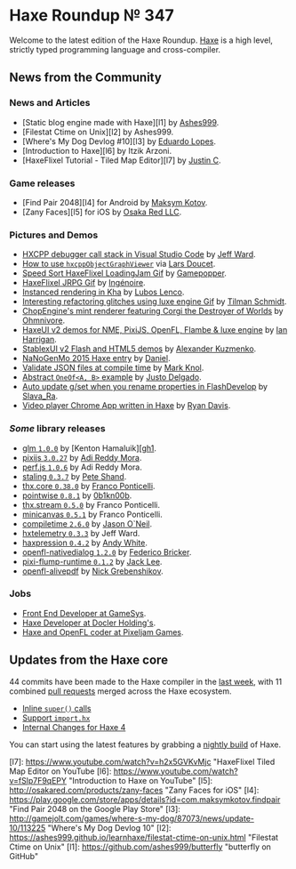 [_template]: ../templates/roundup.html
[date]: / "2015-12-01 13:42:00"
[modified]: / "2015-12-07 15:30:00"
[published]: / "2015-12-07 15:30:00"
[“”]: a ""
# Haxe Roundup № 347

Welcome to the latest edition of the Haxe Roundup. [Haxe]
is a high level, strictly typed programming language and cross-compiler.
	
## News from the Community

### News and Articles

- [Static blog engine made with Haxe][l1] by [Ashes999][tw1].
- [Filestat Ctime on Unix][l2] by Ashes999.
- [Where's My Dog Devlog #10][l3] by [Eduardo Lopes][tw2].
- [Introduction to Haxe][l6] by Itzik Arzoni.
- [HaxeFlixel Tutorial - Tiled Map Editor][l7] by [Justin C][tw5].

### Game releases

- [Find Pair 2048][l4] for Android by [Maksym Kotov][tw3].
- [Zany Faces][l5] for iOS by [Osaka Red LLC][tw4].

### Pictures and Demos

- [HXCPP debugger call stack in Visual Studio Code][l10] by [Jeff Ward][tw8].
- [How to use `hxcppObjectGraphViewer`][l11] via [Lars Doucet][tw9].
- [Speed Sort HaxeFlixel LoadingJam Gif][l8] by [Gamepopper][tw6].
- [HaxeFlixel JRPG Gif][l9] by [Ingénoire][tw7].
- [Instanced rendering in Kha][l12] by [Lubos Lenco][tw10].
- [Interesting refactoring glitches using luxe engine Gif][l13] by [Tilman Schmidt][tw11].
- [ChopEngine's mint renderer featuring Corgi the Destroyer of Worlds][l15] by [Ohmnivore][tw13].
- [HaxeUI v2 demos for NME, PixiJS, OpenFL, Flambe & luxe engine][l14] by [Ian Harrigan][tw12].
- [StablexUI v2 Flash and HTML5 demos][l16] by [Alexander Kuzmenko][tw14].
- [NaNoGenMo 2015 Haxe entry][l17] by [Daniel][tw15].
- [Validate JSON files at compile time][l18] by [Mark Knol][tw16].
- [Abstract `OneOf<A, B>` example][l19] by [Justo Delgado][tw17].
- [Auto update g/set when you rename properties in FlashDevelop][l20] by [Slava_Ra][tw18].
- [Video player Chrome App written in Haxe][l21] by [Ryan Davis][tw19].

### _Some_ library releases

- [glm `1.0.0`][l22] by [Kenton Hamaluik][[gh1].
- [pixijs `3.0.27`][l23] by [Adi Reddy Mora][tw20].
- [perf.js `1.0.6`][l24] by Adi Reddy Mora.
- [staling `0.3.7`][l25] by [Pete Shand][gh2].
- [thx.core `0.38.0`][l26] by [Franco Ponticelli][tw21].
- [pointwise `0.8.1`][l27] by [0b1kn00b][gh3].
- [thx.stream `0.5.0`][l28] by Franco Ponticelli.
- [minicanvas `0.5.1`][l29] by Franco Ponticelli.
- [compiletime `2.6.0`][l30] by [Jason O`Neil][tw22].
- [hxtelemetry `0.3.3`][l31] by Jeff Ward.
- [haxpression `0.4.2`][l32] by [Andy White][gh4].
- [openfl-nativedialog `1.2.0`][l33] by [Federico Bricker][tw23].
- [pixi-flump-runtime `0.1.2`][l34] by [Jack Lee][gh5].
- [openfl-alivepdf][l35] by [Nick Grebenshikov][tw24].

### Jobs

- [Front End Developer at GameSys][l36].
- [Haxe Developer at Docler Holding's][l37].
- [Haxe and OpenFL coder at Pixeljam Games][l38].

## Updates from the Haxe core

44 commits have been made to the Haxe compiler in the [last week], with 
11 combined [pull requests][l30] merged across the Haxe ecosystem.

- [Inline `super()` calls](https://github.com/HaxeFoundation/haxe/commit/46518add39ea846098b7c3e0f68e4cd75d9a6d56)
- [Support `import.hx`](https://github.com/HaxeFoundation/haxe/commit/465f83595119bbe8bd8c9452e647ff02140270fa)
- [Internal Changes for Haxe 4](https://github.com/HaxeFoundation/haxe/issues/4684)

You can start using the latest features by grabbing a [nightly build] of Haxe.

[Haxe]: http://haxe.org/?utm_source=haxe.io "Haxe.org"
[nightly build]: http://build.haxe.org "Nightly Haxe Build"
[last week]: https://github.com/HaxeFoundation/haxe/compare/development@%7B2015-11-30%7D...development@%7B2015-12-07%7D "Haxe Compiler commits from the last week"
[pull requests]: https://github.com/issues?utf8=%E2%9C%93&q=is%3Apr+org%3Ahaxefoundation+org%3Aopenfl+org%3Asnowkit+org%3AKTXSoftware+org%3Ahaxeflixel+org%3Ahaxepunk+org%3Ahttps%3A%2F%2Fgithub.com%2Fnmehost+is%3Amerged+merged%3A2015-11-30..2015-12-07+ "Pull requests merged across the Haxe ecosystem"
	
[gh5]: https://github.com/jackwlee01 "@jackwlee01"
[gh4]: https://github.com/andywhite37 "@andywhite37"
[gh3]: https://github.com/0b1kn00b "@0b1kn00b"
[gh2]: https://github.com/peteshand "@peteshand"
[gh1]: https://github.com/FuzzyWuzzie "@FuzzyWuzzie"
	
[tw24]: https://twitter.com/grebenshikov_n "@grebenshikov_n"
[tw23]: https://twitter.com/fbricker "@fbricker"
[tw22]: https://twitter.com/jasonaoneil "@jasonaoneil"
[tw21]: https://twitter.com/fponticelli "@fponticelli"
[tw20]: https://twitter.com/adireddy "@adireddy"
[tw19]: https://twitter.com/ProgrammerRyan "@ProgrammerRyan"
[tw18]: https://twitter.com/Slava_Ra "@Slava_Ra"
[tw17]: https://twitter.com/jdbaudi "@jdbaudi"
[tw16]: https://twitter.com/mknol "@mknol"
[tw15]: https://twitter.com/5Mixer "@5Mixer"
[tw14]: https://twitter.com/RealyUniqueName "@RealyUniqueName"
[tw13]: https://twitter.com/4_AM_Games "4_AM_Games"
[tw12]: https://twitter.com/IanHarrigan1982 "@IanHarrigan1982"
[tw11]: https://twitter.com/keymaster_ "@keymaster_"
[tw10]: https://twitter.com/luboslenco "@luboslenco"
[tw9]: https://twitter.com/larsiusprime "@larsiusprime"
[tw8]: https://twitter.com/Jeff__Ward "@Jeff__Ward"
[tw7]: https://twitter.com/ingenoire "@ingenoire"
[tw6]: https://twitter.com/gamepopper "@gamepopper"
[tw5]: https://twitter.com/JuiceBoos "@JuiceBoos"
[tw4]: https://twitter.com/osakared "@osakared"
[tw3]: https://twitter.com/firstdev "@firstdev"
[tw2]: https://twitter.com/EdoardoLopes "@EdoardoLopes"
[tw1]: https://twitter.com/ashes999 "@ashes999"
	
[l38]: https://twitter.com/pixeljamgames/status/672815952594096130 "Haxe and OpenFL coder needed at Pixejam Games"
[l37]: https://careers.stackoverflow.com/jobs/103872/haxe-developer-docler-holding-luxembourg "Docler Holding Luxembourg"
[l36]: https://app.jobvite.com/Jobvite/jobvite.aspx?b=nT1brtwu "GameSys Front End Developer"
[l35]: https://github.com/ngrebenshikov/openfl-alivepdf "openfl-alivepdf on GitHub"
[l34]: http://lib.haxe.org/p/pixi-flump-runtime "pixi-flump-runtime on HaxeLib"
[l33]: http://lib.haxe.org/p/openfl-nativedialog "openfl-nativedialog on HaxeLib"
[l32]: http://lib.haxe.org/p/haxpression "haxpression on HaxeLib"
[l31]: http://lib.haxe.org/p/hxtelemetry "hxtelemetry on HaxeLib"
[l30]: http://lib.haxe.org/p/compiletime "compiletime on HaxeLib"
[l29]: http://lib.haxe.org/p/minicanvas "minicanvas on HaxeLib"
[l28]: http://lib.haxe.org/p/thx.stream "thx.stream on HaxeLib"
[l27]: http://lib.haxe.org/p/pointwise "pointwise on HaxeLib"
[l26]: http://lib.haxe.org/p/thx.core "thx.core on HaxeLib"
[l25]: http://lib.haxe.org/p/starling "starling on HaxeLib"
[l24]: http://lib.haxe.org/p/perf.js "perf.js on HaxeLib"
[l23]: http://lib.haxe.org/p/pixijs "pixijs on HaxeLib"
[l22]: http://lib.haxe.org/p/glm "glm on HaxeLib"
[l21]: https://twitter.com/ProgrammerRyan/status/671763244470677505 "Video player Chrome App"
[l20]: https://twitter.com/Slava_Ra/status/672490701725282304 "Auto renaming properties in FlashDevelop"
[l19]: https://twitter.com/jdbaudi/status/671833188612898817 "Abstract OneOf<A, B>"
[l18]: https://twitter.com/mknol/status/673123413117022208 "Validate JSON files at compile time"
[l17]: https://twitter.com/5Mixer/status/671636511327055872 "NaNoGenMo 2015 Entry"
[l16]: https://twitter.com/RealyUniqueName/status/671378932667674626 "StablexUI v2 Flash and HTML5 demos"
[l15]: https://twitter.com/4_AM_Games/status/672210932861390848 "ChopEngine and Corgi the Destroyer of Worlds"
[l14]: https://twitter.com/IanHarrigan1982/status/672793138667343872 "New HaxeUI v2 Demo's"
[l13]: https://twitter.com/keymaster_/status/672772732778643457 "Interesting refactoring glitches"
[l12]: https://twitter.com/luboslenco/status/673600665520881664 "Instanced rendering in Kha"
[l11]: https://twitter.com/larsiusprime/status/672461216237809664 "How to use hxcppObjectGraphViewer"
[l10]: https://twitter.com/Jeff__Ward/status/672967493590233089 "HXCPP debugger call stack in Visual Studio Code"
[l9]: https://twitter.com/ingenoire/status/673168549406486529 "HaxeFlixel JRPG"
[l8]: https://twitter.com/gamepopper/status/673267390466142208 "Speed Sort Loading"
[l7]: https://www.youtube.com/watch?v=h2x5GVKvMjc "HaxeFlixel Tiled Map Editor on YouTube
[l6]: https://www.youtube.com/watch?v=fSlp7F9qEPY "Introduction to Haxe on YouTube"
[l5]: http://osakared.com/products/zany-faces "Zany Faces for iOS"
[l4]: https://play.google.com/store/apps/details?id=com.maksymkotov.findpair "Find Pair 2048 on the Google Play Store"
[l3]: http://gamejolt.com/games/where-s-my-dog/87073/news/update-10/113225 "Where's My Dog Devlog 10"
[l2]: https://ashes999.github.io/learnhaxe/filestat-ctime-on-unix.html "Filestat Ctime on Unix"
[l1]: https://github.com/ashes999/butterfly "butterfly on GitHub"